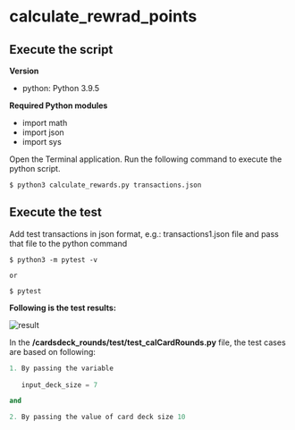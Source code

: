 # calculate_rewrad_points

## Execute the script

**Version**
- python: Python 3.9.5

**Required Python modules**
- import math
- import json
- import sys

Open the Terminal application. Run the following command to execute the python script.

```shell
$ python3 calculate_rewards.py transactions.json
```

## Execute the test

Add test transactions in json format, e.g.: transactions1.json file and pass that file to the python command

```shell
$ python3 -m pytest -v

or 

$ pytest
```

**Following is the test results:**

![result](./img/test_result.png)

In the **/cardsdeck_rounds/test/test_calCardRounds.py** file, the test cases are based on following:
```python
1. By passing the variable
   
   input_deck_size = 7

and

2. By passing the value of card deck size 10

```

